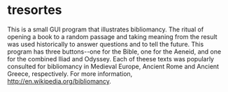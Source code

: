 tresortes
=========

This is a small GUI program that illustrates bibliomancy. The ritual of opening a book to a random passage 
and taking meaning from the result was used historically to answer questions and to tell the future. This
program has three buttons--one for the Bible, one for the Aeneid, and one for the combined Iliad and Odyssey. 
Each of theese texts was popularly consulted for bibliomancy in Medieval Europe, Ancient Rome and Ancient Greece, 
respectively. For more information, http://en.wikipedia.org/bibliomancy.
